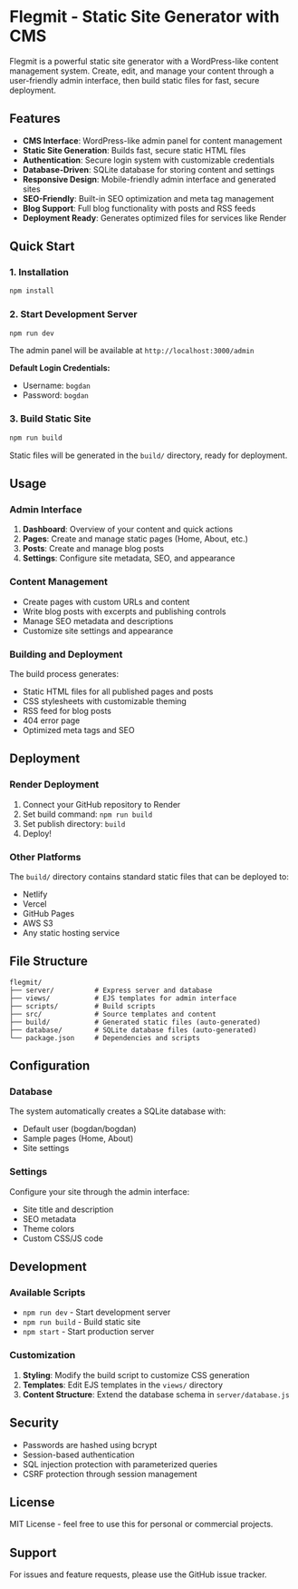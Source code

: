 # Flegmit - Static Site Generator with CMS

Flegmit is a powerful static site generator with a WordPress-like content management system. Create, edit, and manage your content through a user-friendly admin interface, then build static files for fast, secure deployment.

## Features

- **CMS Interface**: WordPress-like admin panel for content management
- **Static Site Generation**: Builds fast, secure static HTML files
- **Authentication**: Secure login system with customizable credentials
- **Database-Driven**: SQLite database for storing content and settings
- **Responsive Design**: Mobile-friendly admin interface and generated sites
- **SEO-Friendly**: Built-in SEO optimization and meta tag management
- **Blog Support**: Full blog functionality with posts and RSS feeds
- **Deployment Ready**: Generates optimized files for services like Render

## Quick Start

### 1. Installation

```bash
npm install
```

### 2. Start Development Server

```bash
npm run dev
```

The admin panel will be available at `http://localhost:3000/admin`

**Default Login Credentials:**
- Username: `bogdan`
- Password: `bogdan`

### 3. Build Static Site

```bash
npm run build
```

Static files will be generated in the `build/` directory, ready for deployment.

## Usage

### Admin Interface

1. **Dashboard**: Overview of your content and quick actions
2. **Pages**: Create and manage static pages (Home, About, etc.)
3. **Posts**: Create and manage blog posts
4. **Settings**: Configure site metadata, SEO, and appearance

### Content Management

- Create pages with custom URLs and content
- Write blog posts with excerpts and publishing controls
- Manage SEO metadata and descriptions
- Customize site settings and appearance

### Building and Deployment

The build process generates:
- Static HTML files for all published pages and posts
- CSS stylesheets with customizable theming
- RSS feed for blog posts
- 404 error page
- Optimized meta tags and SEO

## Deployment

### Render Deployment

1. Connect your GitHub repository to Render
2. Set build command: `npm run build`
3. Set publish directory: `build`
4. Deploy!

### Other Platforms

The `build/` directory contains standard static files that can be deployed to:
- Netlify
- Vercel
- GitHub Pages
- AWS S3
- Any static hosting service

## File Structure

```
flegmit/
├── server/          # Express server and database
├── views/           # EJS templates for admin interface
├── scripts/         # Build scripts
├── src/             # Source templates and content
├── build/           # Generated static files (auto-generated)
├── database/        # SQLite database files (auto-generated)
└── package.json     # Dependencies and scripts
```

## Configuration

### Database

The system automatically creates a SQLite database with:
- Default user (bogdan/bogdan)
- Sample pages (Home, About)
- Site settings

### Settings

Configure your site through the admin interface:
- Site title and description
- SEO metadata
- Theme colors
- Custom CSS/JS code

## Development

### Available Scripts

- `npm run dev` - Start development server
- `npm run build` - Build static site
- `npm start` - Start production server

### Customization

1. **Styling**: Modify the build script to customize CSS generation
2. **Templates**: Edit EJS templates in the `views/` directory
3. **Content Structure**: Extend the database schema in `server/database.js`

## Security

- Passwords are hashed using bcrypt
- Session-based authentication
- SQL injection protection with parameterized queries
- CSRF protection through session management

## License

MIT License - feel free to use this for personal or commercial projects.

## Support

For issues and feature requests, please use the GitHub issue tracker.